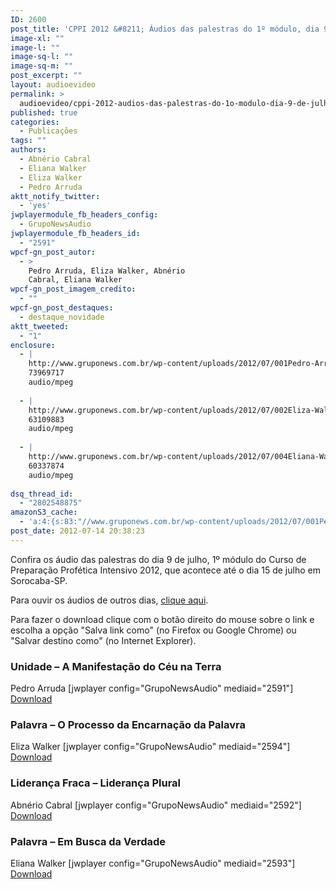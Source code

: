 ```yaml
---
ID: 2600
post_title: 'CPPI 2012 &#8211; Áudios das palestras do 1º módulo, dia 9 de julho'
image-xl: ""
image-l: ""
image-sq-l: ""
image-sq-m: ""
post_excerpt: ""
layout: audioevideo
permalink: >
  audioevideo/cppi-2012-audios-das-palestras-do-1o-modulo-dia-9-de-julho
published: true
categories:
  - Publicações
tags: ""
authors:
  - Abnério Cabral
  - Eliana Walker
  - Eliza Walker
  - Pedro Arruda
aktt_notify_twitter:
  - 'yes'
jwplayermodule_fb_headers_config:
  - GrupoNewsAudio
jwplayermodule_fb_headers_id:
  - "2591"
wpcf-gn_post_autor:
  - >
    Pedro Arruda, Eliza Walker, Abnério
    Cabral, Eliana Walker
wpcf-gn_post_imagem_credito:
  - ""
wpcf-gn_post_destaques:
  - destaque_novidade
aktt_tweeted:
  - "1"
enclosure:
  - |
    http://www.gruponews.com.br/wp-content/uploads/2012/07/001Pedro-Arruda-segunda-dia-9.mp3
    73969717
    audio/mpeg
    
  - |
    http://www.gruponews.com.br/wp-content/uploads/2012/07/002Eliza-Walker-segunda-dia-9.mp3
    63109883
    audio/mpeg
    
  - |
    http://www.gruponews.com.br/wp-content/uploads/2012/07/004Eliana-Walker-segunda-dia-9.mp3
    60337874
    audio/mpeg
    
dsq_thread_id:
  - "2802548875"
amazonS3_cache:
  - 'a:4:{s:83:"//www.gruponews.com.br/wp-content/uploads/2012/07/001Pedro-Arruda-segunda-dia-9.mp3";i:2591;s:86:"//www.gruponews.com.br/wp-content/uploads/2012/07/003Abnério-Cabral-segunda-dia-9.mp3";i:2592;s:84:"//www.gruponews.com.br/wp-content/uploads/2012/07/004Eliana-Walker-segunda-dia-9.mp3";i:2593;s:83:"//www.gruponews.com.br/wp-content/uploads/2012/07/002Eliza-Walker-segunda-dia-9.mp3";i:2594;}'
post_date: 2012-07-14 20:38:23
---
```

Confira os áudio das palestras do dia 9 de julho, 1º módulo do Curso de Preparação Profética Intensivo 2012, que acontece até o dia 15 de julho em Sorocaba-SP.

Para ouvir os áudios de outros dias, <a href="http://www.gruponews.com.br/assuntos/publicacoes/audio/cppi2012">clique aqui</a>.

Para fazer o download clique com o botão direito do mouse sobre o link e escolha a opção "Salva link como" (no Firefox ou Google Chrome) ou "Salvar destino como" (no Internet Explorer).
<h3>Unidade – A Manifestação do Céu na Terra</h3>
Pedro Arruda
[jwplayer config="GrupoNewsAudio" mediaid="2591"]
<a href="http://www.gruponews.com.br/wp-content/uploads/2012/07/001Pedro-Arruda-segunda-dia-9.mp3">Download</a>
<h3>Palavra – O Processo da Encarnação da Palavra</h3>
Eliza Walker
[jwplayer config="GrupoNewsAudio" mediaid="2594"]
<a href="http://www.gruponews.com.br/wp-content/uploads/2012/07/002Eliza-Walker-segunda-dia-9.mp3">Download</a>
<h3>Liderança Fraca – Liderança Plural</h3>
Abnério Cabral
[jwplayer config="GrupoNewsAudio" mediaid="2592"]
<a href="http://www.gruponews.com.br/wp-content/uploads/2012/07/003Abnério-Cabral-segunda-dia-9.mp3">Download</a>
<h3>Palavra – Em Busca da Verdade</h3>
Eliana Walker
[jwplayer config="GrupoNewsAudio" mediaid="2593"]
<a href="http://www.gruponews.com.br/wp-content/uploads/2012/07/004Eliana-Walker-segunda-dia-9.mp3">Download</a>